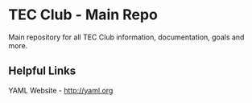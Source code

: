 TEC Club - Main Repo
=============

Main repository for all TEC Club information, documentation, goals and more.

## Helpful Links
YAML Website - http://yaml.org
